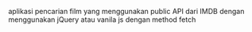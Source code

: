 aplikasi pencarian film yang menggunakan public API dari IMDB dengan menggunakan jQuery atau vanila js dengan method fetch

